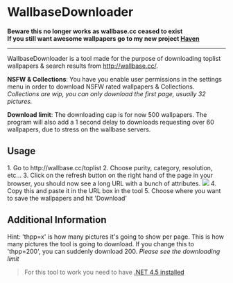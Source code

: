 WallbaseDownloader
==================

__Beware this no longer works as wallbase.cc ceased to exist__  
__If you still want awesome wallpapers go to my new project [Haven](https://github.com/Syntox32/Haven)__

---

WallbaseDownloader is a tool made for the purpose of downloading toplist wallpapers & search results from http://wallbase.cc/.

<strong>NSFW & Collections</strong>: You have you enable user permissions in the settings menu in order to download NSFW rated wallpapers & Collections.
</br><em>Collections are wip, you can only download the first page, usually 32 pictures.</em>

<strong>Download limit</strong>: The downloading cap is for now 500 wallpapers. The program will also add a 1 second delay to downloads requesting over 60 wallpapers, due to stress on the wallbase servers.

<h2>Usage</h2>
  1. Go to http://wallbase.cc/toplist
  2. Choose purity, category, resolution, etc...
  3. Click on the refresh button on the right hand of the page in your browser, you should now see a long URL with a bunch of attributes.
  <img src="http://i.imgur.com/keSQkB3.png">
  4. Copy this and paste it in the URL box in the tool
  5. Choose where you want to save the wallpapers and hit 'Download'

<h2>Additional Information</h2>

Hint: 'thpp=x' is how many pictures it's going to show per page. This is how many pictures the tool is going to download.
If you change this to 'thpp=200', you can suddenly download 200. <em>Please see the downloading limit</em>

<blockquote>For this tool to work you need to have <a href="http://www.microsoft.com/en-us/download/details.aspx?id=30653">.NET 4.5 installed</a></blockquote> 
